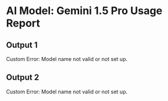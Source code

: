 # AI Model: Gemini 1.5 Pro Usage Report
## Output 1
Custom Error: Model name not valid or not set up.
## Output 2
Custom Error: Model name not valid or not set up.

